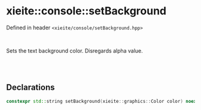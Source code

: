 # xieite::console::setBackground
Defined in header `<xieite/console/setBackground.hpp>`

<br/>

Sets the text background color. Disregards alpha value.

<br/><br/>

## Declarations
```cpp
constexpr std::string setBackground(xieite::graphics::Color color) noexcept;
```
